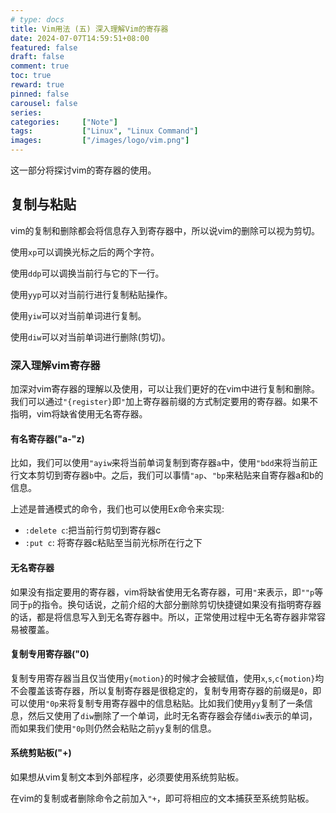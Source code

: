 ```yaml
---
# type: docs 
title: Vim用法 (五) 深入理解Vim的寄存器
date: 2024-07-07T14:59:51+08:00
featured: false
draft: false
comment: true
toc: true
reward: true
pinned: false
carousel: false
series:
categories:     ["Note"]
tags:    		["Linux", "Linux Command"]
images:    		["/images/logo/vim.png"]
---
```


这一部分将探讨vim的寄存器的使用。

<!--more-->

## 复制与粘贴

vim的复制和删除都会将信息存入到寄存器中，所以说vim的删除可以视为剪切。

使用`xp`可以调换光标之后的两个字符。

使用`ddp`可以调换当前行与它的下一行。

使用`yyp`可以对当前行进行复制粘贴操作。

使用`yiw`可以对当前单词进行复制。

使用`diw`可以对当前单词进行删除(剪切)。



### 深入理解vim寄存器

加深对vim寄存器的理解以及使用，可以让我们更好的在vim中进行复制和删除。我们可以通过`"{register}`即`"`加上寄存器前缀的方式制定要用的寄存器。如果不指明，vim将缺省使用无名寄存器。

#### 有名寄存器("a-"z)

比如，我们可以使用`"ayiw`来将当前单词复制到寄存器`a`中，使用`"bdd`来将当前正行文本剪切到寄存器`b`中。之后，我们可以事情`"ap`、`"bp`来粘贴来自寄存器a和b的信息。

上述是普通模式的命令，我们也可以使用Ex命令来实现: 

- `:delete c`:把当前行剪切到寄存器c
- `:put c`: 将寄存器c粘贴至当前光标所在行之下

#### 无名寄存器

如果没有指定要用的寄存器，vim将缺省使用无名寄存器，可用`"`来表示，即`""p`等同于`p`的指令。换句话说，之前介绍的大部分删除剪切快捷键如果没有指明寄存器的话，都是将信息写入到无名寄存器中。所以，正常使用过程中无名寄存器非常容易被覆盖。

#### 复制专用寄存器("0)

复制专用寄存器当且仅当使用`y{motion}`的时候才会被赋值，使用`x`,`s`,`c{motion}`均不会覆盖该寄存器，所以复制寄存器是很稳定的，复制专用寄存器的前缀是`0`，即可以使用`"0p`来将复制专用寄存器中的信息粘贴。比如我们使用`yy`复制了一条信息，然后又使用了`diw`删除了一个单词，此时无名寄存器会存储`diw`表示的单词，而如果我们使用`"0p`则仍然会粘贴之前`yy`复制的信息。

#### 系统剪贴板("+)

如果想从vim复制文本到外部程序，必须要使用系统剪贴板。

在vim的复制或者删除命令之前加入`"+`，即可将相应的文本捕获至系统剪贴板。
